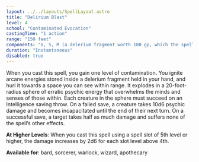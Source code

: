 ```yaml
---
layout: ../../layouts/SpellLayout.astro
title: "Delirium Blast"
level: 4
school: "Contaminated Evocation"
castingTime: "1 action"
range: "150 feet"
components: "V, S, M (a delerium fragment worth 100 gp, which the spell consumes)"
duration: "Instantaneous"
disabled: true
---
```


When you cast this spell, you gain one level of contamination.
You ignite arcane energies stored inside a delerium fragment held in your hand, and hurl it towards a space you can see within range. It explodes in a 20-foot-radius sphere of erratic psychic energy that overwhelms the minds and senses of those within. Each creature in the sphere must succeed on an Intelligence saving throw. On a failed save, a creature takes 10d6 psychic damage and becomes incapacitated until the end of their next turn. On a successful save, a target takes half as much damage and suffers none of the spell’s other effects.

**At Higher Levels**: When you cast this spell using a spell slot
of 5th level or higher, the damage increases by 2d6 for each slot
level above 4th.

**Available for**: bard, sorcerer, warlock, wizard, apothecary
